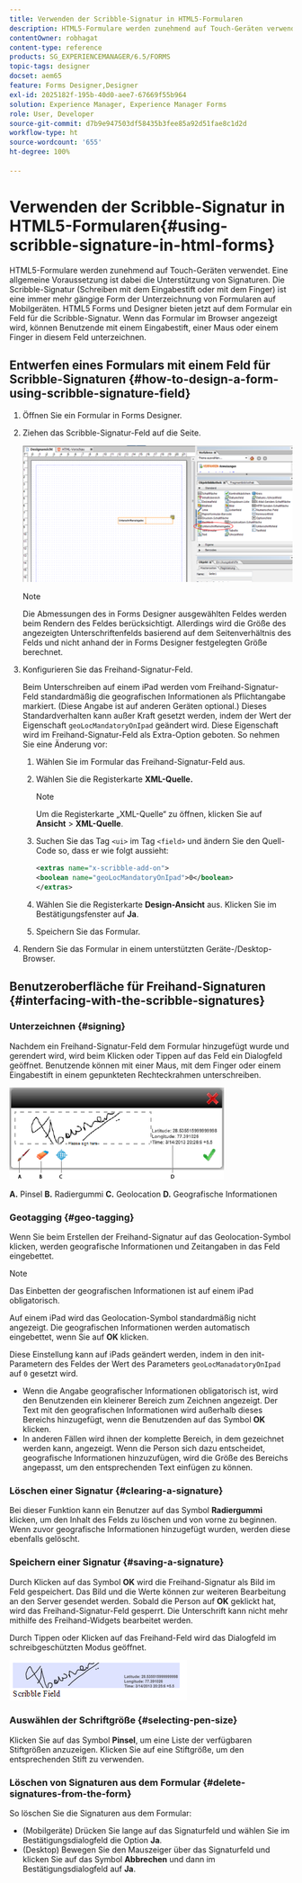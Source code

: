 ```yaml
---
title: Verwenden der Scribble-Signatur in HTML5-Formularen
description: HTML5-Formulare werden zunehmend auf Touch-Geräten verwendet. Eine allgemeine Voraussetzung ist dabei die Unterstützung von Signaturen. Das Unterzeichnen von Dokumenten auf Mobilgeräten ist eine immer mehr gängige Form der Unterzeichnung von Formularen.
contentOwner: robhagat
content-type: reference
products: SG_EXPERIENCEMANAGER/6.5/FORMS
topic-tags: designer
docset: aem65
feature: Forms Designer,Designer
exl-id: 2025182f-195b-40d0-aee7-67669f55b964
solution: Experience Manager, Experience Manager Forms
role: User, Developer
source-git-commit: d7b9e947503df58435b3fee85a92d51fae8c1d2d
workflow-type: ht
source-wordcount: '655'
ht-degree: 100%

---
```


# Verwenden der Scribble-Signatur in HTML5-Formularen{#using-scribble-signature-in-html-forms}

HTML5-Formulare werden zunehmend auf Touch-Geräten verwendet. Eine allgemeine Voraussetzung ist dabei die Unterstützung von Signaturen. Die Scribble-Signatur (Schreiben mit dem Eingabestift oder mit dem Finger) ist eine immer mehr gängige Form der Unterzeichnung von Formularen auf Mobilgeräten. HTML5 Forms und Designer bieten jetzt auf dem Formular ein Feld für die Scribble-Signatur. Wenn das Formular im Browser angezeigt wird, können Benutzende mit einem Eingabestift, einer Maus oder einem Finger in diesem Feld unterzeichnen.

## Entwerfen eines Formulars mit einem Feld für Scribble-Signaturen {#how-to-design-a-form-using-scribble-signature-field}

1. Öffnen Sie ein Formular in Forms Designer.
1. Ziehen das Scribble-Signatur-Feld auf die Seite.

   ![designer_scribble](assets/designer_scribble.png)

   >[!NOTE]
   >
   >Die Abmessungen des in Forms Designer ausgewählten Feldes werden beim Rendern des Feldes berücksichtigt. Allerdings wird die Größe des angezeigten Unterschriftenfelds basierend auf dem Seitenverhältnis des Felds und nicht anhand der in Forms Designer festgelegten Größe berechnet.

1. Konfigurieren Sie das Freihand-Signatur-Feld.

   Beim Unterschreiben auf einem iPad werden vom Freihand-Signatur-Feld standardmäßig die geografischen Informationen als Pflichtangabe markiert. (Diese Angabe ist auf anderen Geräten optional.) Dieses Standardverhalten kann außer Kraft gesetzt werden, indem der Wert der Eigenschaft `geoLocMandatoryOnIpad` geändert wird. Diese Eigenschaft wird im Freihand-Signatur-Feld als Extra-Option geboten. So nehmen Sie eine Änderung vor:

   1. Wählen Sie im Formular das Freihand-Signatur-Feld aus.
   1. Wählen Sie die Registerkarte **XML-Quelle.**

      >[!NOTE]
      >
      >Um die Registerkarte „XML-Quelle“ zu öffnen, klicken Sie auf **Ansicht** > **XML-Quelle**.

   1. Suchen Sie das Tag `<ui>` im Tag `<field>` und ändern Sie den Quell-Code so, dass er wie folgt aussieht:

      ```xml
      <extras name="x-scribble-add-on">
      <boolean name="geoLocMandatoryOnIpad">0</boolean>
      </extras>
      ```

   1. Wählen Sie die Registerkarte **Design-Ansicht** aus. Klicken Sie im Bestätigungsfenster auf **Ja**.
   1. Speichern Sie das Formular.

1. Rendern Sie das Formular in einem unterstützten Geräte-/Desktop-Browser.

## Benutzeroberfläche für Freihand-Signaturen {#interfacing-with-the-scribble-signatures}

### Unterzeichnen {#signing}

Nachdem ein Freihand-Signatur-Feld dem Formular hinzugefügt wurde und gerendert wird, wird beim Klicken oder Tippen auf das Feld ein Dialogfeld geöffnet. Benutzende können mit einer Maus, mit dem Finger oder einem Eingabestift in einem gepunkteten Rechteckrahmen unterschreiben.

![geolocation](assets/geolocation.png)

**A.** Pinsel **B.** Radiergummi **C.** Geolocation **D.** Geografische Informationen

### Geotagging {#geo-tagging}

Wenn Sie beim Erstellen der Freihand-Signatur auf das Geolocation-Symbol klicken, werden geografische Informationen und Zeitangaben in das Feld eingebettet.

>[!NOTE]
>
Das Einbetten der geografischen Informationen ist auf einem iPad obligatorisch.

Auf einem iPad wird das Geolocation-Symbol standardmäßig nicht angezeigt. Die geografischen Informationen werden automatisch eingebettet, wenn Sie auf **OK** klicken.

Diese Einstellung kann auf iPads geändert werden, indem in den init-Parametern des Feldes der Wert des Parameters `geoLocManadatoryOnIpad` auf `0` gesetzt wird.

* Wenn die Angabe geografischer Informationen obligatorisch ist, wird den Benutzenden ein kleinerer Bereich zum Zeichnen angezeigt. Der Text mit den geografischen Informationen wird außerhalb dieses Bereichs hinzugefügt, wenn die Benutzenden auf das Symbol **OK** klicken.
* In anderen Fällen wird ihnen der komplette Bereich, in dem gezeichnet werden kann, angezeigt. Wenn die Person sich dazu entscheidet, geografische Informationen hinzuzufügen, wird die Größe des Bereichs angepasst, um den entsprechenden Text einfügen zu können.

### Löschen einer Signatur {#clearing-a-signature}

Bei dieser Funktion kann ein Benutzer auf das Symbol **Radiergummi** klicken, um den Inhalt des Felds zu löschen und von vorne zu beginnen. Wenn zuvor geografische Informationen hinzugefügt wurden, werden diese ebenfalls gelöscht.

### Speichern einer Signatur {#saving-a-signature}

Durch Klicken auf das Symbol **OK** wird die Freihand-Signatur als Bild im Feld gespeichert. Das Bild und die Werte können zur weiteren Bearbeitung an den Server gesendet werden. Sobald die Person auf **OK** geklickt hat, wird das Freihand-Signatur-Feld gesperrt. Die Unterschrift kann nicht mehr mithilfe des Freihand-Widgets bearbeitet werden.

Durch Tippen oder Klicken auf das Freihand-Feld wird das Dialogfeld im schreibgeschützten Modus geöffnet.

![3](assets/3.png)

### Auswählen der Schriftgröße {#selecting-pen-size}

Klicken Sie auf das Symbol **Pinsel**, um eine Liste der verfügbaren Stiftgrößen anzuzeigen. Klicken Sie auf eine Stiftgröße, um den entsprechenden Stift zu verwenden.

### Löschen von Signaturen aus dem Formular {#delete-signatures-from-the-form}

So löschen Sie die Signaturen aus dem Formular:

* (Mobilgeräte) Drücken Sie lange auf das Signaturfeld und wählen Sie im Bestätigungsdialogfeld die Option **Ja**.
* (Desktop) Bewegen Sie den Mauszeiger über das Signaturfeld und klicken Sie auf das Symbol **Abbrechen** und dann im Bestätigungsdialogfeld auf **Ja**.

